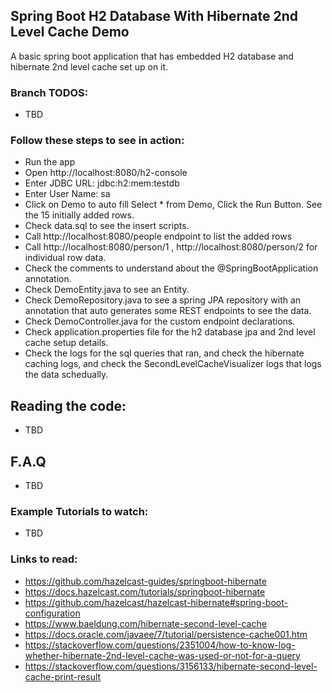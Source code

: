 ## Spring Boot H2 Database With Hibernate 2nd Level Cache Demo

A basic spring boot application that has embedded H2 database and hibernate 2nd level cache set up on it.

### Branch TODOS:

- TBD

### Follow these steps to see in action:

- Run the app
- Open http://localhost:8080/h2-console
- Enter JDBC URL: jdbc:h2:mem:testdb
- Enter User Name: sa
- Click on Demo to auto fill Select * from Demo, Click the Run Button. See the 15 initially added rows.
- Check data.sql to see the insert scripts.
- Call http://localhost:8080/people endpoint to list the added rows
- Call http://localhost:8080/person/1 , http://localhost:8080/person/2 for individual row data.
- Check the comments to understand about the @SpringBootApplication annotation.
- Check DemoEntity.java to see an Entity.
- Check DemoRepository.java to see a spring JPA repository with an annotation that auto generates some REST endpoints
  to see the data.
- Check DemoController.java for the custom endpoint declarations.
- Check application.properties file for the h2 database jpa and 2nd level cache setup details.
- Check the logs for the sql queries that ran, and check the hibernate caching logs, and check the
  SecondLevelCacheVisualizer logs that logs the data schedually.

## Reading the code:

- TBD

## F.A.Q

- TBD

### Example Tutorials to watch:

- TBD

### Links to read:

- https://github.com/hazelcast-guides/springboot-hibernate
- https://docs.hazelcast.com/tutorials/springboot-hibernate
- https://github.com/hazelcast/hazelcast-hibernate#spring-boot-configuration
- https://www.baeldung.com/hibernate-second-level-cache
- https://docs.oracle.com/javaee/7/tutorial/persistence-cache001.htm
- https://stackoverflow.com/questions/2351004/how-to-know-log-whether-hibernate-2nd-level-cache-was-used-or-not-for-a-query
- https://stackoverflow.com/questions/3156133/hibernate-second-level-cache-print-result
